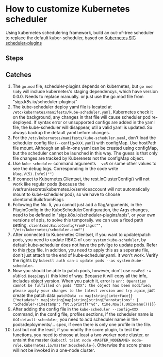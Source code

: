 # How to customize Kubernetes scheduler 

Using kubernetes schedulering framework, build an out-of-tree scheduler to replace the default kuber-scheduler, based on [Kubernetes SIG scheduler-plugins](https://github.com/kubernetes-sigs/scheduler-plugins)

## Steps


## Catches
1. The ```go.mod``` file, scheduler-plugins depends on kubernetes, but ```go mod tidy``` will include kubernetes's staging dependencys, which have version 0.0.0. Needs to replace manually. or just use the go.mod file from "sigs.k8s.io/scheduler-plugins/"
2. The kube-scheduler deploy yaml file is located at ```/etc/kubernetes/manifests/kube-scheduler.yaml```, Kubernetes check it on the background, any changes in that file will cause scheduler pod re-deployed. If syntax error or unsupported configs are added in the yaml file, the kube-scheduler will disappear, util a valid yaml is updated. So always backup the default yaml before changes.
3. For the ```/etc/kubernetes/manifests/kube-scheduler.yaml```, don't load the scheduler config file (```--config=XXX.yaml```) with configMap. Use hostPath file mount. Although an all-in-one yaml can be created using configMap, but the scheduler cannot be launched in this way. The guess is that only file changes are tracked by Kuberenets not the configMap object.
4. Use ```kube-scheduler``` command arguments ```--v=5``` or some other values to see the debug logs. Corresponding in the code write ```klog.V(5).InfoS("")```
5. If connect to Kubernetes.Clientset, the rest.InClusterConfig() will not work like regular pods (because the /var/run/secrets/kubernetes.io/serviceaccount will not automatically mount to kube-scheduler pod), so we have to choose clientcmd.BuildfromFlags
6. Following the No. 5, you cannot just add a flag/arguments, in the PluginConfig in the KubeSchedulerConfiguration, the Args changes, need to be defined in "sigs.k8s.io/scheduler-plugins/apis", or your own versions of apis, to solve this temporaily. we can use a fixed path setting, ```clientcmd.BuildConfigFromFlags("", "/etc/kubernetes/scheduler.conf")```
7. After connected to Kubernetes.Clientset, if you want to update/patch pods, you need to update RBAC of user ```system:kube-scheduler```, by default kube-scheduler does not have the privilge to update pods. Refer to this [rbca]() file. In addition, you need to apply this as a seperate file, don't just attach to the end of kube-scheduler.yaml. It won't work. Verify the rights by ```kubectl auth can-i update pods --as system:kube-scheduler```. 
8. Now you should be able to patch pods, however, don't use ```newPod := oldPod.DeepCopy()``` this kind of way. Because it will copy all the info, includes object version. When you patch it, error is ```err: Operation cannot be fulfilled on pods "XXX": the object has been modified; please apply your changes to the latest version and try again```, just create the patch data ```patchData := map[string]interface{}{"metadata": map[string]map[string]string{"annotations": {
		"Scheduler-Timestamp": fmt.Sprintf("%d", time.Now().UnixNano())}}}```
9.  After adding the config file in the ```kube-scheduler --config=XXX``` command, in the config file, profiles sections, if the scheduler name is not ```default-scheduler```, you need to add scheduler name in the pods/deployments/... spec, if even there is only one profile in the file.
10. Last but not the least, if you modify the score plugin, to test the functions, you need to choose at least a two worker node cluster, or untaint the master (```kubectl taint node <MASTER_NODENAME> node-role.kubernetes.io/master:NoSchedule-```). Otherwise the score phase will not be invoked in a one-node cluster.
